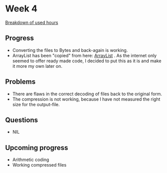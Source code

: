 # Week 4
[Breakdown of used hours](https://github.com/VirtualAkseli/UniBun/blob/master/Documentation/usedhours.md "hours used")

## Progress
- Converting the files to Bytes and back-again is working. 
- ArrayList has been "copied" from here: [ArrayList](http://java2novice.com/java-interview-programs/arraylist-implementation/ "ArrayList")
. As the internet only seemed to offer ready made code, I decided to put this as it is and make it more my own later on.

## Problems
- There are flaws in the correct decoding of files back to the original
form.
- The compression is not working, because I have not measured the right size for the output-file.

## Questions
- NIL

## Upcoming progress

- Arithmetic coding
- Working compressed files

